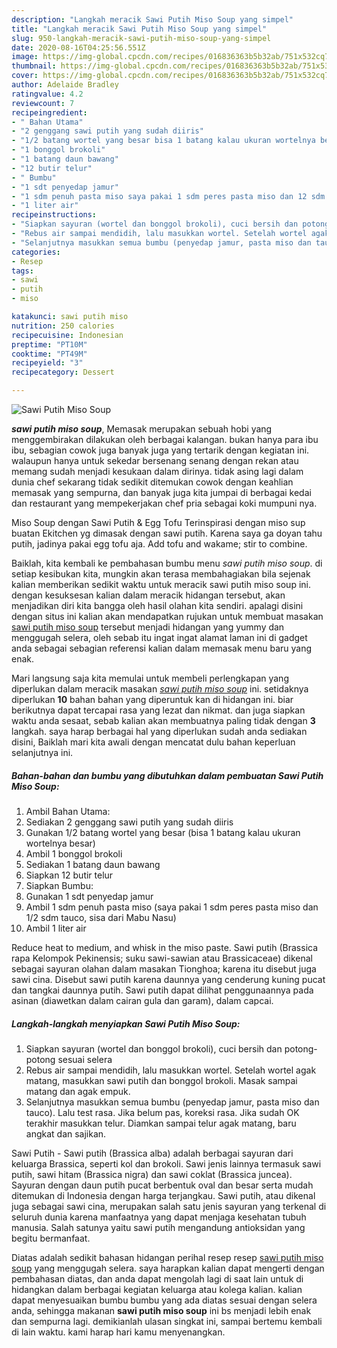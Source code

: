 ```yaml
---
description: "Langkah meracik Sawi Putih Miso Soup yang simpel"
title: "Langkah meracik Sawi Putih Miso Soup yang simpel"
slug: 950-langkah-meracik-sawi-putih-miso-soup-yang-simpel
date: 2020-08-16T04:25:56.551Z
image: https://img-global.cpcdn.com/recipes/016836363b5b32ab/751x532cq70/sawi-putih-miso-soup-foto-resep-utama.jpg
thumbnail: https://img-global.cpcdn.com/recipes/016836363b5b32ab/751x532cq70/sawi-putih-miso-soup-foto-resep-utama.jpg
cover: https://img-global.cpcdn.com/recipes/016836363b5b32ab/751x532cq70/sawi-putih-miso-soup-foto-resep-utama.jpg
author: Adelaide Bradley
ratingvalue: 4.2
reviewcount: 7
recipeingredient:
- " Bahan Utama"
- "2 genggang sawi putih yang sudah diiris"
- "1/2 batang wortel yang besar bisa 1 batang kalau ukuran wortelnya besar"
- "1 bonggol brokoli"
- "1 batang daun bawang"
- "12 butir telur"
- " Bumbu"
- "1 sdt penyedap jamur"
- "1 sdm penuh pasta miso saya pakai 1 sdm peres pasta miso dan 12 sdm tauco sisa dari Mabu Nasu"
- "1 liter air"
recipeinstructions:
- "Siapkan sayuran (wortel dan bonggol brokoli), cuci bersih dan potong-potong sesuai selera"
- "Rebus air sampai mendidih, lalu masukkan wortel. Setelah wortel agak matang, masukkan sawi putih dan bonggol brokoli. Masak sampai matang dan agak empuk."
- "Selanjutnya masukkan semua bumbu (penyedap jamur, pasta miso dan tauco). Lalu test rasa. Jika belum pas, koreksi rasa. Jika sudah OK terakhir masukkan telur. Diamkan sampai telur agak matang, baru angkat dan sajikan."
categories:
- Resep
tags:
- sawi
- putih
- miso

katakunci: sawi putih miso 
nutrition: 250 calories
recipecuisine: Indonesian
preptime: "PT10M"
cooktime: "PT49M"
recipeyield: "3"
recipecategory: Dessert

---
```



![Sawi Putih Miso Soup](https://img-global.cpcdn.com/recipes/016836363b5b32ab/751x532cq70/sawi-putih-miso-soup-foto-resep-utama.jpg)

<b><i>sawi putih miso soup</i></b>, Memasak merupakan sebuah hobi yang menggembirakan dilakukan oleh berbagai kalangan. bukan hanya para ibu ibu, sebagian cowok juga banyak juga yang tertarik dengan kegiatan ini. walaupun hanya untuk sekedar bersenang senang dengan rekan atau memang sudah menjadi kesukaan dalam dirinya. tidak asing lagi dalam dunia chef sekarang tidak sedikit ditemukan cowok dengan keahlian memasak yang sempurna, dan banyak juga kita jumpai di berbagai kedai dan restaurant yang mempekerjakan chef pria sebagai koki mumpuni nya.

Miso Soup dengan Sawi Putih &amp; Egg Tofu Terinspirasi dengan miso sup buatan Ekitchen yg dimasak dengan sawi putih. Karena saya ga doyan tahu putih, jadinya pakai egg tofu aja. Add tofu and wakame; stir to combine.

Baiklah, kita kembali ke pembahasan bumbu menu <i>sawi putih miso soup</i>. di setiap kesibukan kita, mungkin akan terasa membahagiakan bila sejenak kalian memberikan sedikit waktu untuk meracik sawi putih miso soup ini. dengan kesuksesan kalian dalam meracik hidangan tersebut, akan menjadikan diri kita bangga oleh hasil olahan kita sendiri. apalagi disini dengan situs ini kalian akan mendapatkan rujukan untuk membuat masakan <u>sawi putih miso soup</u> tersebut menjadi hidangan yang yummy dan menggugah selera, oleh sebab itu ingat ingat alamat laman ini di gadget anda sebagai sebagian referensi kalian dalam memasak menu baru yang enak.


Mari langsung saja kita memulai untuk membeli perlengkapan yang diperlukan dalam meracik masakan <u><i>sawi putih miso soup</i></u> ini. setidaknya diperlukan <b>10</b> bahan bahan yang diperuntuk kan di hidangan ini. biar berikutnya dapat tercapai rasa yang lezat dan nikmat. dan juga siapkan waktu anda sesaat, sebab kalian akan membuatnya paling tidak dengan <b>3</b> langkah. saya harap berbagai hal yang diperlukan sudah anda sediakan disini, Baiklah mari kita awali dengan mencatat dulu bahan keperluan selanjutnya ini.

<!--inarticleads1-->

##### Bahan-bahan dan bumbu yang dibutuhkan dalam pembuatan Sawi Putih Miso Soup:

1. Ambil  Bahan Utama:
1. Sediakan 2 genggang sawi putih yang sudah diiris
1. Gunakan 1/2 batang wortel yang besar (bisa 1 batang kalau ukuran wortelnya besar)
1. Ambil 1 bonggol brokoli
1. Sediakan 1 batang daun bawang
1. Siapkan 12 butir telur
1. Siapkan  Bumbu:
1. Gunakan 1 sdt penyedap jamur
1. Ambil 1 sdm penuh pasta miso (saya pakai 1 sdm peres pasta miso dan 1/2 sdm tauco, sisa dari Mabu Nasu)
1. Ambil 1 liter air


Reduce heat to medium, and whisk in the miso paste. Sawi putih (Brassica rapa Kelompok Pekinensis; suku sawi-sawian atau Brassicaceae) dikenal sebagai sayuran olahan dalam masakan Tionghoa; karena itu disebut juga sawi cina. Disebut sawi putih karena daunnya yang cenderung kuning pucat dan tangkai daunnya putih. Sawi putih dapat dilihat penggunaannya pada asinan (diawetkan dalam cairan gula dan garam), dalam capcai. 

<!--inarticleads2-->

##### Langkah-langkah menyiapkan Sawi Putih Miso Soup:

1. Siapkan sayuran (wortel dan bonggol brokoli), cuci bersih dan potong-potong sesuai selera
1. Rebus air sampai mendidih, lalu masukkan wortel. Setelah wortel agak matang, masukkan sawi putih dan bonggol brokoli. Masak sampai matang dan agak empuk.
1. Selanjutnya masukkan semua bumbu (penyedap jamur, pasta miso dan tauco). Lalu test rasa. Jika belum pas, koreksi rasa. Jika sudah OK terakhir masukkan telur. Diamkan sampai telur agak matang, baru angkat dan sajikan.


Sawi Putih - Sawi putih (Brassica alba) adalah berbagai sayuran dari keluarga Brassica, seperti kol dan brokoli. Sawi jenis lainnya termasuk sawi putih, sawi hitam (Brassica nigra) dan sawi coklat (Brassica juncea). Sayuran dengan daun putih pucat berbentuk oval dan besar serta mudah ditemukan di Indonesia dengan harga terjangkau. Sawi putih, atau dikenal juga sebagai sawi cina, merupakan salah satu jenis sayuran yang terkenal di seluruh dunia karena manfaatnya yang dapat menjaga kesehatan tubuh manusia. Salah satunya yaitu sawi putih mengandung antioksidan yang begitu bermanfaat. 

Diatas adalah sedikit bahasan hidangan perihal resep resep <u>sawi putih miso soup</u> yang menggugah selera. saya harapkan kalian dapat mengerti dengan pembahasan diatas, dan anda dapat mengolah lagi di saat lain untuk di hidangkan dalam berbagai kegiatan keluarga atau kolega kalian. kalian dapat menyesuaikan bumbu bumbu yang ada diatas sesuai dengan selera anda, sehingga makanan <b>sawi putih miso soup</b> ini bs menjadi lebih enak dan sempurna lagi. demikianlah ulasan singkat ini, sampai bertemu kembali di lain waktu. kami harap hari kamu menyenangkan.
